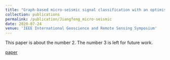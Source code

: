 ```yaml
---
title: "Graph-based micro-seismic signal classification with an optimised feature space"
collection: publications
permalink: /publication/Jiangfeng_micro-seismic
date: 2020-07-24
venue: 'IEEE International Geoscience and Remote Sensing Symposium'
---
```

This paper is about the number 2. The number 3 is left for future work.

[paper](https://pureportal.strath.ac.uk/en/publications/graph-based-micro-seismic-signal-classification-with-an-optimised)
